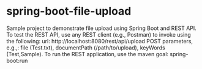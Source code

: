# spring-boot-file-upload
Sample project to demonstrate file upload using Spring Boot and REST API.
To test the REST API, use any REST client (e.g., Postman) to invoke using the following:
url: http://localhost:8080/rest/api/upload
POST parameters, e.g.,: file (Test.txt), documentPath (/path/to/upload), keyWords (Test,Sample).
To run the REST application, use the maven goal: spring-boot:run

